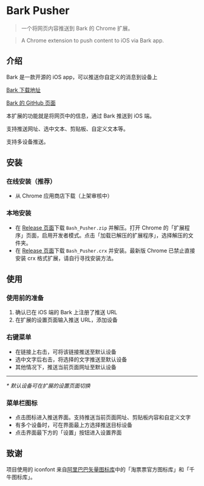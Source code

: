 # Bark Pusher

> 一个将网页内容推送到 Bark 的 Chrome 扩展。

> A Chrome extension to push content to iOS via Bark app.

## 介绍

Bark 是一款开源的 iOS app，可以推送你自定义的消息到设备上

[Bark 下载地址](https://apps.apple.com/cn/app/id1403753865)

[Bark 的 GitHub 页面](https://github.com/Finb/Bark)

本扩展的功能就是将网页中的信息，通过 Bark 推送到 iOS 端。

支持推送网址、选中文本、剪贴板、自定义文本等。

支持多设备推送。

## 安装

### 在线安装（推荐）

* 从 Chrome 应用商店下载（上架审核中）

### 本地安装

* 在 [Release 页面](https://github.com/Mongkii/Bark-Pusher/releases)下载 `Bash_Pusher.zip` 并解压。打开 Chrome 的「扩展程序」页面，启用开发者模式。点击「加载已解压的扩展程序」，选择解压的文件夹。
* 在 [Release 页面](https://github.com/Mongkii/Bark-Pusher/releases)下载 `Bash_Pusher.crx` 并安装。最新版 Chrome 已禁止直接安装 crx 格式扩展，请自行寻找安装方法。

## 使用

### 使用前的准备

1. 确认已在 iOS 端的 Bark 上注册了推送 URL
2. 在扩展的设置页面输入推送 URL，添加设备

### 右键菜单

* 在链接上右击，可将该链接推送至默认设备
* 选中文字后右击，将选择的文字推送至默认设备
* 其他情况下，推送当前页面网址至默认设备
----
*\* 默认设备可在扩展的设置页面切换*

### 菜单栏图标

* 点击图标进入推送界面。支持推送当前页面网址、剪贴板内容和自定义文字
* 有多个设备时，可在界面最上方选择推送目标设备
* 点击界面最下方的「设置」按钮进入设置界面

## 致谢

项目使用的 iconfont 来自[阿里巴巴矢量图标库](https://www.iconfont.cn)中的「淘票票官方图标库」和「千牛图标库」。
